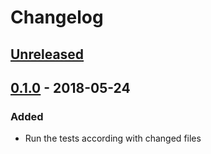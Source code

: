# Changelog

## [Unreleased]

## [0.1.0] - 2018-05-24
### Added
- Run the tests according with changed files

[Unreleased]: https://github.com/anapaulagomes/pytest-picked/compare/v0.1.0...HEAD
[0.1.0]: https://github.com/anapaulagomes/pytest-picked/compare/v0.3.0...v0.1.0
